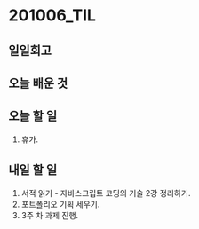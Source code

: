 # 201006\_TIL

## 일일회고

## 오늘 배운 것

## 오늘 할 일

1. 휴가.

## 내일 할 일

1. 서적 읽기 - 자바스크립트 코딩의 기술 2강 정리하기.
2. 포트폴리오 기획 세우기.
3. 3주 차 과제 진행.

